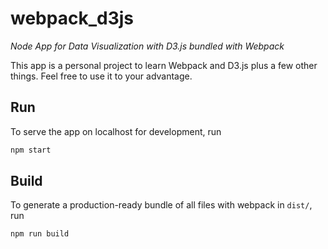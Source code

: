 # webpack_d3js

*Node App for Data Visualization with D3.js bundled with Webpack*

This app is a personal project to learn Webpack and D3.js plus a few other things. Feel free to use it to your advantage.

## Run

To serve the app on localhost for development, run

```sh
npm start
```

## Build

To generate a production-ready bundle of all files with webpack in `dist/`, run

```sh
npm run build
```